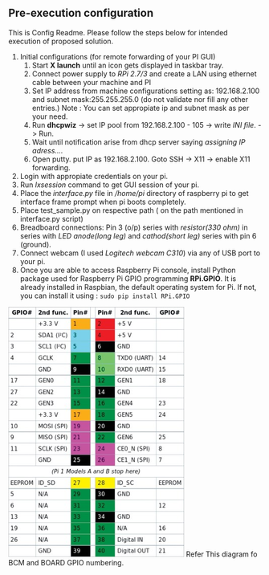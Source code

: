 <h2> Pre-execution configuration </h2>
This is Config Readme. Please follow the steps below for intended execution of proposed solution.

1. Initial configurations (for remote forwarding of your PI GUI)
	1. Start **X launch** until an icon gets displayed in taskbar tray.
	1. Connect power supply to *RPi 2.7/3* and create a LAN using ethernet cable between your machine and PI
	1. Set IP address from machine configurations setting as: 192.168.2.100 and subnet mask:255.255.255.0 (do not validate nor fill any other entries.) Note : You can set appropiate ip and subnet mask as per your need.
	1. Run **dhcpwiz** -> set IP pool from 192.168.2.100 - 105 -> write *INI file*. -> Run.
	1. Wait until notification arise from dhcp server saying *assigning IP adress....*
	1. Open putty. put IP as 192.168.2.100. Goto SSH -> X11 -> enable X11 forwarding.
2. Login with appropiate credentials on your pi.
3. Run *lxsession* command to get GUI session of your pi.   
4. Place the *interface.py* file in */home/pi* directory of raspberry pi to get interface frame prompt when pi boots completely.
5. Place test_sample.py on respective path ( on the path mentioned in interface.py script)
6. Breadboard connections:  Pin 3 (o/p) series with *resistor(330 ohm)* in series with *LED anode(long leg)* and *cathod(short  leg)* series with pin 6 (ground).
7. Connect webcam (I used *Logitech webcam C310*) via any of USB port to your pi.
8. Once you are able to access Raspberry Pi console, install Python package used for Raspberry Pi GPIO programming **RPi.GPIO**. It is already installed in Raspbian, the default operating system for Pi.  If not, you can install it using :      ```sudo pip install RPi.GPIO ```
 
![Test Image 1](../diagrams/Figure-1-Raspberry-Pi-pinout-diagram.jpg)
Refer This diagram fo BCM and BOARD GPIO numbering.
